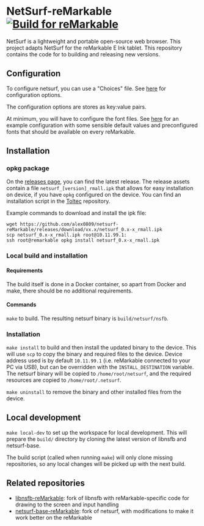 # NetSurf-reMarkable [![Build for reMarkable](https://github.com/alex0809/netsurf-reMarkable/actions/workflows/build.yml/badge.svg)](https://github.com/alex0809/netsurf-reMarkable/actions/workflows/build.yml)

NetSurf is a lightweight and portable open-source web browser. This project adapts NetSurf for the reMarkable E Ink tablet.
This repository contains the code for to building and releasing new versions.

## Configuration

To configure netsurf, you can use a "Choices" file.
See [here](https://ci.netsurf-browser.org/jenkins/job/docs-netsurf/doxygen/md_docs_netsurf-options.html) for configuration options.

The configuration options are stores as key:value pairs.

At minimum, you will have to configure the font files. See [here](example/Choices) for an example configuration
with some sensible default values and preconfigured fonts that should be available on every reMarkable.

## Installation

### opkg package

On the [releases page](https://github.com/alex0809/netsurf-reMarkable/releases), you can find the latest release.
The release assets contain a file `netsurf_[version]_rmall.ipk` that allows for easy installation on device, if you have
`opkg` configured on the device. You can find an installation script in the [Toltec](https://github.com/toltec-dev/toltec) repository.

Example commands to download and install the ipk file:
```
wget https://github.com/alex0809/netsurf-reMarkable/releases/download/vx.x/netsurf_0.x-x_rmall.ipk
scp netsurf_0.x-x_rmall.ipk root@10.11.99.1:
ssh root@remarkable opkg install netsurf_0.x-x_rmall.ipk
```

### Local build and installation

#### Requirements

The build itself is done in a Docker container, so apart from Docker and make, there
should be no additional requirements.

#### Commands

`make` to build.
The resulting netsurf binary is `build/netsurf/nsfb`.

### Installation

`make install` to build and then install the updated binary to the device.
This will use `scp` to copy the binary and required files to the device.
Device address used is by default `10.11.99.1` (i.e. reMarkable connected to your PC via USB), but can be overridden with the `INSTALL_DESTINATION` variable.
The netsurf binary will be copied to `/home/root/netsurf`, and the required resources are copied to `/home/root/.netsurf`.

`make uninstall` to remove the binary and other installed files from the device.

## Local development

`make local-dev` to set up the workspace for local development.
This will prepare the `build/` directory by cloning the latest version of 
libnsfb and netsurf-base.

The build script (called when running `make`) will only clone missing repositories,
so any local changes will be picked up with the next build.

## Related repositories

- [libnsfb-reMarkable](https://github.com/alex0809/libnsfb-reMarkable): fork of libnsfb with reMarkable-specific code for drawing to the screen and input handling
- [netsurf-base-reMarkable](https://github.com/alex0809/netsurf-base-reMarkable): fork of netsurf, with modifications to make it work better on the reMarkable
